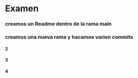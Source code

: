 # Examen
### creamos un Readme dentro de la rama main
### creamos una nueva rama y hacamos varion commits
#### 2
#### 3
#### 4

